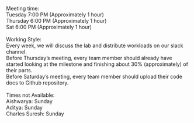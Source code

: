 Meeting time:<br>
Tuesday 7:00 PM (Approximately 1 hour)<br>
Thursday 6:00 PM (Approximately 1 hour)<br>
Sat 6:00 PM (Approximately 1 hour)<br><br>
Working Style:<br>
Every week, we will discuss the lab and distribute workloads on our slack channel.<br>
Before Thursday’s meeting, every team member should already have started looking at the milestone and finishing about 30% (approximately) of their parts.<br>
Before Saturday’s meeting, every team member should upload their code docs to Github repository.<br><br>
Times not Available:<br>
Aishwarya: Sunday <br>
Aditya: Sunday <br>
Charles Suresh: Sunday <br>
